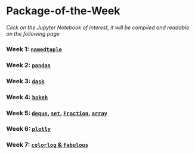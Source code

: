 # Package-of-the-Week
*Click on the Jupyter Notebook of interest, it will be compiled and readable on the following page*
### Week 1: [`namedtuple`](https://github.com/betteridiot/PotW/blob/master/Notebooks/namedtuple.ipynb) ###
### Week 2: [`pandas`](https://github.com/betteridiot/PotW/blob/master/Notebooks/Pandas.ipynb) ###
### Week 3: [`dask`](https://github.com/betteridiot/PotW/blob/master/Notebooks/Dask.ipynb) ###
### Week 4: [`bokeh`](https://github.com/betteridiot/PotW/blob/master/Notebooks/Bokeh.ipynb) ###
### Week 5: [`deque`](https://github.com/betteridiot/PotW/blob/master/Notebooks/deques.ipynb), [`set`](https://github.com/betteridiot/PotW/blob/master/Notebooks/Sets.ipynb), [`Fraction`](https://github.com/betteridiot/PotW/blob/master/Notebooks/Fractions.ipynb), [`array`](https://github.com/betteridiot/PotW/blob/master/Notebooks/Array.ipynb) ###
### Week 6: [`plotly`](https://github.com/betteridiot/PotW/blob/master/Notebooks/Plotly.ipynb) ###
### Week 7: [`colorlog` & `fabulous`](https://github.com/betteridiot/PotW/blob/master/Notebooks/colorlog%20%26%20fabulous.ipynb)
